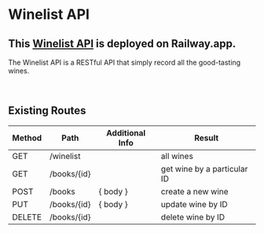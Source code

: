 # Winelist API

## This [Winelist API](https://go-api-production-ad21.up.railway.app/winelist) is deployed on Railway.app.

The Winelist API is a RESTful API that simply record all the good-tasting wines.

<br>

## Existing Routes

| Method | Path        | Additional Info | Result                      |
| ------ | ----------- | --------------- | --------------------------- |
| GET    | /winelist   |                 | all wines                   |
| GET    | /books/{id} |                 | get wine by a particular ID |
| POST   | /books      | { body }        | create a new wine           |
| PUT    | /books/{id} | { body }        | update wine by ID           |
| DELETE | /books/{id} |                 | delete wine by ID           |

<br>
